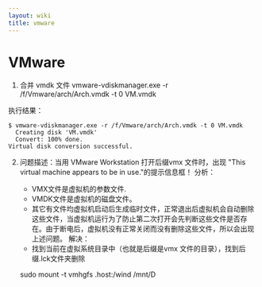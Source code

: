 ```yaml
---
layout: wiki
title: vmware
---
```


# VMware

1. 合并 vmdk 文件
vmware-vdiskmanager.exe -r /f/Vmware/arch/Arch.vmdk -t 0 VM.vmdk

执行结果：

    $ vmware-vdiskmanager.exe -r /f/Vmware/arch/Arch.vmdk -t 0 VM.vmdk
      Creating disk 'VM.vmdk'
      Convert: 100% done.
    Virtual disk conversion successful.

2. 问题描述：当用 VMware Workstation 打开后缀vmx 文件时，出现 "This virtual machine appears to be in use."的提示信息框！
分析：
   - VMX文件是虚拟机的参数文件.
   - VMDK文件是虚拟机的磁盘文件。
   - 其它有文件均虚拟机启动后生成临时文件，正常退出后虚拟机会自动删除这些文件，当虚拟机运行为了防止第二次打开会先判断这些文件是否存在。由于断电后，虚拟机没有正常关闭而没有删除这些文件，所以会出现上述问题。
解决：
   - 找到当前在虚拟系统目录中（也就是后缀是vmx 文件的目录），找到后缀.lck文件夹删除


   sudo mount -t vmhgfs .host:/wind /mnt/D
